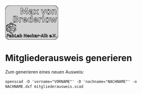 ![](preview.svg)

# Mitgliederausweis generieren
Zum generieren eines neuen Ausweis:
```
openscad -D 'vorname="VORNAME"' -D 'nachname="NACHNAME"' -o NACHNAME.dxf mitgliederausweis.scad
```

